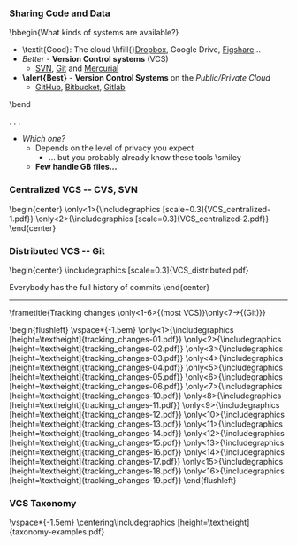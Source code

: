 
### Sharing Code and Data

\bbegin{What kinds of systems are available?}

* \textit{Good}: The cloud  \hfill{}[Dropbox](https://www.dropbox.com/), Google Drive, [Figshare](https://figshare.com/)...
* _Better_ - **Version Control systems** (VCS)
    - [SVN](https://subversion.apache.org/), [Git](https://git-scm.com/) and [Mercurial](https://www.mercurial-scm.org/)
* **\alert{Best}** - **Version Control Systems** on the _Public/Private Cloud_
     - [GitHub](https://github.com/), [Bitbucket](https://bitbucket.org/), [Gitlab](https://about.gitlab.com/)

\bend

. . .

* _Which one?_
    - Depends on the level of privacy you expect
         * ... but you probably already know these tools \smiley
    -  __Few handle GB files...__


### Centralized VCS -- CVS, SVN

\begin{center}
\only<1>{\includegraphics [scale=0.3]{VCS_centralized-1.pdf}}
\only<2>{\includegraphics [scale=0.3]{VCS_centralized-2.pdf}}
\end{center}


### Distributed VCS -- **Git**

\begin{center}
\includegraphics [scale=0.3]{VCS_distributed.pdf}

 Everybody has the full history of commits
\end{center}

-------------------

\frametitle{Tracking changes \only<1-6>{(most VCS)}\only<7->{(Git)}}

\begin{flushleft}
\vspace*{-1.5em}
\only<1>{\includegraphics [height=\textheight]{tracking_changes-01.pdf}}
\only<2>{\includegraphics [height=\textheight]{tracking_changes-02.pdf}}
\only<3>{\includegraphics [height=\textheight]{tracking_changes-03.pdf}}
\only<4>{\includegraphics [height=\textheight]{tracking_changes-04.pdf}}
\only<5>{\includegraphics [height=\textheight]{tracking_changes-05.pdf}}
\only<6>{\includegraphics [height=\textheight]{tracking_changes-06.pdf}}
\only<7>{\includegraphics [height=\textheight]{tracking_changes-10.pdf}}
\only<8>{\includegraphics [height=\textheight]{tracking_changes-11.pdf}}
\only<9>{\includegraphics [height=\textheight]{tracking_changes-12.pdf}}
\only<10>{\includegraphics [height=\textheight]{tracking_changes-13.pdf}}
\only<11>{\includegraphics [height=\textheight]{tracking_changes-14.pdf}}
\only<12>{\includegraphics [height=\textheight]{tracking_changes-15.pdf}}
\only<13>{\includegraphics [height=\textheight]{tracking_changes-16.pdf}}
\only<14>{\includegraphics [height=\textheight]{tracking_changes-17.pdf}}
\only<15>{\includegraphics [height=\textheight]{tracking_changes-18.pdf}}
\only<16>{\includegraphics [height=\textheight]{tracking_changes-19.pdf}}
\end{flushleft}

### VCS Taxonomy

\vspace*{-1.5em}
\centering\includegraphics [height=\textheight]{taxonomy-examples.pdf}
